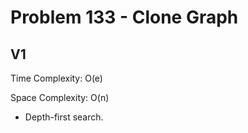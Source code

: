 # Problem 133 - Clone Graph

## V1

Time Complexity: O(e)

Space Complexity: O(n)

- Depth-first search.
